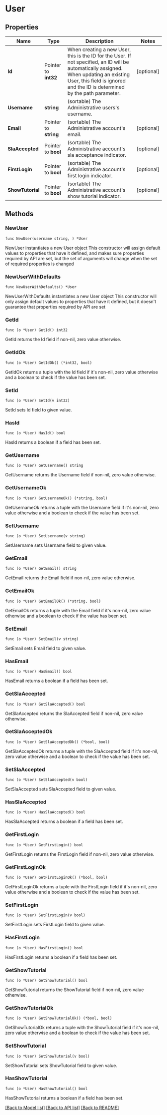 # User

## Properties

Name | Type | Description | Notes
------------ | ------------- | ------------- | -------------
**Id** | Pointer to **int32** | When creating a new User, this is the ID for the User. If not specified, an ID will be automatically assigned. When updating an existing User, this field is ignored and the ID is determined by the path parameter. | [optional] 
**Username** | **string** | (sortable) The Administrative users&#39;s username. | 
**Email** | Pointer to **string** | (sortable) The Administrative account&#39;s email. | [optional] 
**SlaAccepted** | Pointer to **bool** | (sortable) The Administrative account&#39;s sla acceptance indicator. | [optional] 
**FirstLogin** | Pointer to **bool** | (sortable) The Administrative account&#39;s first login indicator. | [optional] 
**ShowTutorial** | Pointer to **bool** | (sortable) The Administrative account&#39;s show tutorial indicator. | [optional] 

## Methods

### NewUser

`func NewUser(username string, ) *User`

NewUser instantiates a new User object
This constructor will assign default values to properties that have it defined,
and makes sure properties required by API are set, but the set of arguments
will change when the set of required properties is changed

### NewUserWithDefaults

`func NewUserWithDefaults() *User`

NewUserWithDefaults instantiates a new User object
This constructor will only assign default values to properties that have it defined,
but it doesn't guarantee that properties required by API are set

### GetId

`func (o *User) GetId() int32`

GetId returns the Id field if non-nil, zero value otherwise.

### GetIdOk

`func (o *User) GetIdOk() (*int32, bool)`

GetIdOk returns a tuple with the Id field if it's non-nil, zero value otherwise
and a boolean to check if the value has been set.

### SetId

`func (o *User) SetId(v int32)`

SetId sets Id field to given value.

### HasId

`func (o *User) HasId() bool`

HasId returns a boolean if a field has been set.

### GetUsername

`func (o *User) GetUsername() string`

GetUsername returns the Username field if non-nil, zero value otherwise.

### GetUsernameOk

`func (o *User) GetUsernameOk() (*string, bool)`

GetUsernameOk returns a tuple with the Username field if it's non-nil, zero value otherwise
and a boolean to check if the value has been set.

### SetUsername

`func (o *User) SetUsername(v string)`

SetUsername sets Username field to given value.


### GetEmail

`func (o *User) GetEmail() string`

GetEmail returns the Email field if non-nil, zero value otherwise.

### GetEmailOk

`func (o *User) GetEmailOk() (*string, bool)`

GetEmailOk returns a tuple with the Email field if it's non-nil, zero value otherwise
and a boolean to check if the value has been set.

### SetEmail

`func (o *User) SetEmail(v string)`

SetEmail sets Email field to given value.

### HasEmail

`func (o *User) HasEmail() bool`

HasEmail returns a boolean if a field has been set.

### GetSlaAccepted

`func (o *User) GetSlaAccepted() bool`

GetSlaAccepted returns the SlaAccepted field if non-nil, zero value otherwise.

### GetSlaAcceptedOk

`func (o *User) GetSlaAcceptedOk() (*bool, bool)`

GetSlaAcceptedOk returns a tuple with the SlaAccepted field if it's non-nil, zero value otherwise
and a boolean to check if the value has been set.

### SetSlaAccepted

`func (o *User) SetSlaAccepted(v bool)`

SetSlaAccepted sets SlaAccepted field to given value.

### HasSlaAccepted

`func (o *User) HasSlaAccepted() bool`

HasSlaAccepted returns a boolean if a field has been set.

### GetFirstLogin

`func (o *User) GetFirstLogin() bool`

GetFirstLogin returns the FirstLogin field if non-nil, zero value otherwise.

### GetFirstLoginOk

`func (o *User) GetFirstLoginOk() (*bool, bool)`

GetFirstLoginOk returns a tuple with the FirstLogin field if it's non-nil, zero value otherwise
and a boolean to check if the value has been set.

### SetFirstLogin

`func (o *User) SetFirstLogin(v bool)`

SetFirstLogin sets FirstLogin field to given value.

### HasFirstLogin

`func (o *User) HasFirstLogin() bool`

HasFirstLogin returns a boolean if a field has been set.

### GetShowTutorial

`func (o *User) GetShowTutorial() bool`

GetShowTutorial returns the ShowTutorial field if non-nil, zero value otherwise.

### GetShowTutorialOk

`func (o *User) GetShowTutorialOk() (*bool, bool)`

GetShowTutorialOk returns a tuple with the ShowTutorial field if it's non-nil, zero value otherwise
and a boolean to check if the value has been set.

### SetShowTutorial

`func (o *User) SetShowTutorial(v bool)`

SetShowTutorial sets ShowTutorial field to given value.

### HasShowTutorial

`func (o *User) HasShowTutorial() bool`

HasShowTutorial returns a boolean if a field has been set.


[[Back to Model list]](../README.md#documentation-for-models) [[Back to API list]](../README.md#documentation-for-api-endpoints) [[Back to README]](../README.md)


